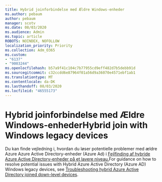 ```yaml
---
title: Hybrid joinforbindelse med Ældre Windows-enheder
ms.author: pebaum
author: pebaum
manager: scotv
ms.date: 08/03/2020
ms.audience: Admin
ms.topic: article
ROBOTS: NOINDEX, NOFOLLOW
localization_priority: Priority
ms.collection: Adm_O365
ms.custom:
- "6137"
- "9003244"
ms.openlocfilehash: b57a9f41c104c7b77955cd9eff482d7b5debb91d
ms.sourcegitcommit: c32ccdd6e87964f01a56d9a36070e4571ebf1ab1
ms.translationtype: MT
ms.contentlocale: da-DK
ms.lasthandoff: 08/03/2020
ms.locfileid: "46555173"
---
```

# <a name="hybrid-join-with-windows-legacy-devices"></a><span data-ttu-id="a349a-102">Hybrid joinforbindelse med Ældre Windows-enheder</span><span class="sxs-lookup"><span data-stu-id="a349a-102">Hybrid join with Windows legacy devices</span></span>

<span data-ttu-id="a349a-103">Du kan finde vejledning i, hvordan du løser potentielle problemer med ældre Azure Azure Active Directory-enheder (Azure Ad) i [Fejlfinding af hybride Azure Active Directory-enheder på et lavere niveau.](https://docs.microsoft.com/azure/active-directory/devices/troubleshoot-hybrid-join-windows-legacy)</span><span class="sxs-lookup"><span data-stu-id="a349a-103">For guidance on how to resolve potential issues with Hybrid Azure Active Directory (Azure AD) Windows legacy devices, see [Troubleshooting hybrid Azure Active Directory joined down-level devices](https://docs.microsoft.com/azure/active-directory/devices/troubleshoot-hybrid-join-windows-legacy).</span></span> 